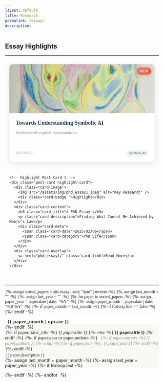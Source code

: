 ```yaml
---
layout: default
title: Research
permalink: /essay/
description: 
---
```


<h2> Essay Highlights</h2>

<hr>

<!-- Featured Posts Cards Section -->
<div class="featured-posts">
  <div class="featured-grid">
    <!-- New Post Card -->
    <div class="post-card new-card">
      <div class="card-image">
        <img src="/assets/img/modeling_love.jpeg" alt="Latest Research" />
        <div class="card-badge">NEW</div>
      </div>
      <div class="card-content">
        <h3 class="card-title">Towards Understanding Symbolic AI </h3>
        <p class="card-description">Methods with explicit representations</p>
        <div class="card-meta">
          <span class="card-date">2025/09/20</span>
          <span class="card-category">Symbolic AI</span>
        </div>
      </div>
      <div class="card-overlay">
        <a href="symbolic_ai" class="card-link">Read More</a>
      </div>
    </div>

    <!-- Highlight Post Card 1 -->
    <div class="post-card highlight-card">
      <div class="card-image">
        <img src="/assets/img/phd_essay1.jpeg" alt="Key Research" />
        <div class="card-badge ">Highlight</div>
      </div>
      <div class="card-content">
        <h3 class="card-title"> PhD Essay </h3>
        <p class="card-description">Finding What Cannot Be Achieved by Moore’s Law</p>
        <div class="card-meta">
          <span class="card-date">2025/02/06</span>
          <span class="card-category">PhD Life</span>
        </div>
      </div>
      <div class="card-overlay">
        <a href="phd_essay1/" class="card-link">Read More</a>
      </div>
    </div>

  </div>
</div>

<hr>

<div class="research-articles">
  {%- assign sorted_papers = site.essay | sort: "date" | reverse -%}
  {%- assign last_month = "" -%}
  {%- assign last_year = "" -%}
  {%- for paper in sorted_papers -%}
    {%- assign paper_year = paper.date | date: "%Y" -%}
    {%- assign paper_month = paper.date | date: "%B %Y" -%}
    {%- if paper_month != last_month -%}
      {%- if forloop.first == false -%}
        </div>
      {%- endif -%}
      <div class="month-section">
        <div class="month-header">{{ paper_month | upcase }}</div>
    {%- endif -%}
    <a class="paper-link-block" href="{%- if paper.redirect -%}{{ paper.redirect }}{%- elsif paper.url -%}{{ paper.url | relative_url }}{%- else -%}#{%- endif -%}" style="text-decoration:none;color:inherit;">
      <div class="paper-list-item{% if paper.highlight %} highlight{% endif %}" {% if paper.background_color %}style="background-color: {{ paper.background_color }};"{% endif %}>
        <div class="paper-title">
          {%- if paper.italic_title -%}
            <em>{{ paper.title }}</em>
          {%- else -%}
            <strong>{{ paper.title }}</strong>
          {%- endif -%}
          {%- if paper.year or paper.authors -%}
            <span class="paper-authors">
              {%- if paper.authors -%}
                {{ paper.authors }}
              {%- endif -%}
              {%- if paper.year -%}
                , {{ paper.year }}
              {%- endif -%}
            </span>
          {%- endif -%}
        </div>
        <div class="paper-desc">{{ paper.description }}</div>
      </div>
    </a>
    {%- assign last_month = paper_month -%}
    {%- assign last_year = paper_year -%}
    {%- if forloop.last -%}
      </div>
    {%- endif -%}
  {%- endfor -%}

</div>

<style>
/* Featured Posts Cards Styles */
.featured-posts {
  max-width: 1200px;
  margin: 2em auto;
  padding: 0 1em;
}

.featured-grid {
  display: grid;
  grid-template-columns: repeat(auto-fit, minmax(300px, 1fr));
  gap: 2em;
  margin-bottom: 3em;
}

.post-card {
  position: relative;
  background: #ffffff;
  border-radius: 12px;
  box-shadow: 0 4px 20px rgba(0, 0, 0, 0.1);
  overflow: hidden;
  transition: all 0.3s ease;
  height: 320px;
  display: flex;
  flex-direction: column;
}

.post-card:hover {
  transform: translateY(-8px);
  box-shadow: 0 8px 30px rgba(0, 0, 0, 0.15);
}

.card-image {
  position: relative;
  height: 160px;
  overflow: hidden;
}

.card-image img {
  width: 100%;
  height: 100%;
  object-fit: cover;
  transition: transform 0.3s ease;
}

.post-card:hover .card-image img {
  transform: scale(1.05);
}

.card-badge {
  position: absolute;
  top: 1em;
  right: 1em;
  background: linear-gradient(135deg, #667eea 0%, #764ba2 100%);
  color: white;
  padding: 0.4em 0.8em;
  border-radius: 20px;
  font-size: 0.8em;
  font-weight: 600;
  letter-spacing: 0.5px;
  z-index: 2;
  box-shadow: 0 2px 10px rgba(0, 0, 0, 0.2);
}

.new-card .card-badge {
  background: linear-gradient(135deg, #ff6b6b 0%, #ee5a24 100%);
}

.highlight-card .card-badge {
  background: linear-gradient(135deg, #4ecdc4 0%, #44a08d 100%);
}

.card-content {
  padding: 1.5em;
  flex-grow: 1;
  display: flex;
  flex-direction: column;
  background: white;
  position: relative;
  z-index: 1;
}

.card-title {
  font-family: 'Times New Roman', serif;
  font-size: 1.3em;
  font-weight: bold;
  margin: 0 0 0.5em 0;
  color: #2c3e50;
  line-height: 1.3;
}

.card-description {
  font-family: 'Times New Roman', serif;
  color: #7f8c8d;
  font-size: 0.95em;
  line-height: 1.5;
  margin: 0 0 1em 0;
  flex-grow: 1;
}

.card-meta {
  display: flex;
  justify-content: space-between;
  align-items: center;
  margin-top: auto;
  padding-top: 0.5em;
  border-top: 1px solid #ecf0f1;
}

.card-date {
  font-family: 'Times New Roman', serif;
  color: #95a5a6;
  font-size: 0.85em;
  font-weight: 500;
}

.card-category {
  font-family: 'Times New Roman', serif;
  background: #ecf0f1;
  color: #34495e;
  padding: 0.3em 0.8em;
  border-radius: 15px;
  font-size: 0.75em;
  font-weight: 500;
}

.card-overlay {
  position: absolute;
  bottom: 0;
  left: 0;
  right: 0;
  background: linear-gradient(transparent, rgba(0, 0, 0, 0.8));
  padding: 2em 1.5em 1.5em;
  opacity: 0;
  transition: opacity 0.3s ease;
  z-index: 3;
}

.post-card:hover .card-overlay {
  opacity: 1;
}

.card-link {
  color: white;
  text-decoration: none;
  font-family: 'Times New Roman', serif;
  font-weight: 600;
  font-size: 0.9em;
  display: inline-block;
  padding: 0.5em 1em;
  background: rgba(255, 255, 255, 0.2);
  border-radius: 20px;
  transition: background 0.3s ease;
}

.card-link:hover {
  background: rgba(255, 255, 255, 0.3);
  color: white;
}

/* Responsive Design */
@media (max-width: 768px) {
  .featured-grid {
    grid-template-columns: 1fr;
    gap: 1.5em;
  }
  
  .post-card {
    height: 300px;
  }
  
  .card-image {
    height: 140px;
  }
  
  .card-content {
    padding: 1.2em;
  }
  
  .card-title {
    font-size: 1.2em;
  }
}

.research-articles {
  max-width: 800px;
  margin: 0 auto;
  font-family: 'Times New Roman', serif;
}
.month-header {
  font-family: 'Times New Roman', serif;
  font-weight: bold;
  font-size: 1.1em;
  /* margin-top: 2em; */
  /* margin-bottom: 0.5em; */
  /* border-top: 2px solid #aaa; */
  padding-top: 1em;
  letter-spacing: 1px;
  padding-left: 0.5em;
  background:#ffffff;
}
.month-section {
  background: #faf8f5;
  /* border: 1px solid #e0e0e0; */
  margin-bottom: 1em;
  border-radius: 0px;
  /* padding: 1em 1.5em 0em 0em; */
  padding-left: 0em;
}
.paper-list-item {
  font-family: 'Times New Roman', serif;
  border-top: 1px solid #aaa;
  border-bottom: 1px solid #aaa;
  padding-left: 0.5em;
  padding-bottom: 0.5em;
  background-color: rgb(250, 250, 250);
}
.paper-list-item:last-child {
  border-bottom: none;
}
.paper-title {
  font-family: 'Times New Roman', serif;
  font-size: 1.1em;
  margin-bottom: 0.2em;
}
.paper-title em, .paper-title strong {
  font-family: 'Times New Roman', serif;
  font-size: 1.0em;
}
.paper-authors {
  font-style: italic;
  color: #888;
  margin-left: 0.5em;
  font-size: 0.95em;
}
.paper-desc {
  font-family: 'Times New Roman', serif;
  color: #333;
  font-size: 1em;
  margin-top: 0.2em;
}
.highlight {
  background: #f5ecd7;
  border-left: 4px solid #bfa14a;
  padding-left: 1em;
}
</style>
  